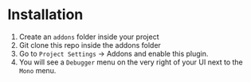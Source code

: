# Installation

1. Create an `addons` folder inside your project
2. Git clone this repo inside the addons folder
3. Go to `Project Settings` -> Addons and enable this plugin.
4. You will see a `Debugger` menu on the very right of your UI next to the `Mono` menu.